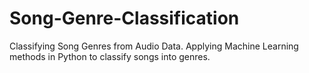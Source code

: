 # Song-Genre-Classification
Classifying Song Genres from Audio Data. Applying Machine Learning methods in Python to classify songs into genres.
